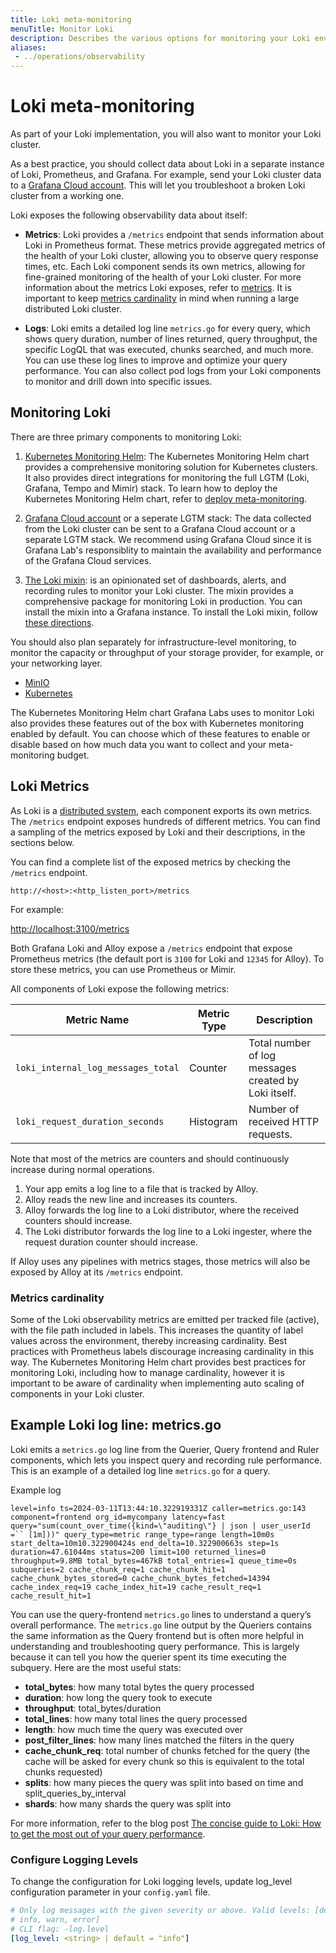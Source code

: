 ```yaml
---
title: Loki meta-monitoring
menuTitle: Monitor Loki
description: Describes the various options for monitoring your Loki environment, and the metrics available.
aliases: 
 - ../operations/observability
---
```

# Loki meta-monitoring

As part of your Loki implementation, you will also want to monitor your Loki cluster.

As a best practice, you should collect data about Loki in a separate instance of Loki, Prometheus, and Grafana. For example, send your Loki cluster data to a [Grafana Cloud account](https://grafana.com/products/cloud/). This will let you troubleshoot a broken Loki cluster from a working one.

Loki exposes the following observability data about itself:

- **Metrics**: Loki provides a `/metrics` endpoint that sends information about Loki in Prometheus format. These metrics provide aggregated metrics of the health of your Loki cluster, allowing you to observe query response times, etc. Each Loki component sends its own metrics, allowing for fine-grained monitoring of the health of your Loki cluster. For more information about the metrics Loki exposes, refer to [metrics](#loki-metrics). It is important to keep [metrics cardinality](#metrics-cardinality) in mind when running a large distributed Loki cluster.
  
- **Logs**: Loki emits a detailed log line `metrics.go` for every query, which shows query duration, number of lines returned, query throughput, the specific LogQL that was executed, chunks searched, and much more. You can use these log lines to improve and optimize your query performance. You can also collect pod logs from your Loki components to monitor and drill down into specific issues.

## Monitoring Loki

There are three primary components to monitoring Loki:

1. [Kubernetes Monitoring Helm](https://github.com/grafana/k8s-monitoring-helm/): The Kubernetes Monitoring Helm chart provides a comprehensive monitoring solution for Kubernetes clusters. It also provides direct integrations for monitoring the full LGTM (Loki, Grafana, Tempo and Mimir) stack. To learn how to deploy the Kubernetes Monitoring Helm chart, refer to [deploy meta-monitoring](https://grafana.com/docs/loki/<LOKI_VERSION>/operations/meta-monitoring/deploy).

1. [Grafana Cloud account](https://grafana.com/products/cloud/) or a seperate LGTM stack: The data collected from the Loki cluster can be sent to a Grafana Cloud account or a separate LGTM stack. We recommend using Grafana Cloud since it is Grafana Lab's responsiblity to maintain the availability and performance of the Grafana Cloud services. 

1. [The Loki mixin](https://github.com/grafana/loki/tree/main/production/loki-mixin-compiled): is an opinionated set of dashboards, alerts, and recording rules to monitor your Loki cluster. The mixin provides a comprehensive package for monitoring Loki in production. You can install the mixin into a Grafana instance. To install the Loki mixin, follow [these directions](https://grafana.com/docs/loki/<LOKI_VERSION>/operations/meta-monitoring/mixins).

You should also plan separately for infrastructure-level monitoring, to monitor the capacity or throughput of your storage provider, for example, or your networking layer.

- [MinIO](https://min.io/docs/minio/linux/operations/monitoring/collect-minio-metrics-using-prometheus.html)
- [Kubernetes](https://grafana.com/docs/grafana-cloud/monitor-infrastructure/kubernetes-monitoring/)

The Kubernetes Monitoring Helm chart Grafana Labs uses to monitor Loki also provides these features out of the box with Kubernetes monitoring enabled by default. You can choose which of these features to enable or disable based on how much data you want to collect and your meta-monitoring budget.

## Loki Metrics

As Loki is a [distributed system](https://grafana.com/docs/loki/<LOKI_VERSION>/get-started/components/), each component exports its own metrics. The `/metrics` endpoint exposes hundreds of different metrics. You can find a sampling of the metrics exposed by Loki and their descriptions, in the sections below.

You can find a complete list of the exposed metrics by checking the `/metrics` endpoint.

`http://<host>:<http_listen_port>/metrics`

For example:

[http://localhost:3100/metrics](http://localhost:3100/metrics)

Both Grafana Loki and Alloy expose a `/metrics` endpoint that expose Prometheus metrics (the default port is `3100` for Loki and `12345` for Alloy). To store these metrics, you can use Prometheus or Mimir.

All components of Loki expose the following metrics:

| Metric Name                        | Metric Type | Description                                                                                                                  |
| ---------------------------------- | ----------- | ----------------------------------------------------------------------- |
| `loki_internal_log_messages_total` | Counter     | Total number of log messages created by Loki itself.                    |
| `loki_request_duration_seconds`    | Histogram   | Number of received HTTP requests.                                       |

Note that most of the metrics are counters and should continuously increase during normal operations.

1. Your app emits a log line to a file that is tracked by Alloy.
1. Alloy reads the new line and increases its counters.
1. Alloy forwards the log line to a Loki distributor, where the received
   counters should increase.
1. The Loki distributor forwards the log line to a Loki ingester, where the
   request duration counter should increase.

If Alloy uses any pipelines with metrics stages, those metrics will also be
exposed by Alloy at its `/metrics` endpoint.

### Metrics cardinality

Some of the Loki observability metrics are emitted per tracked file (active), with the file path included in labels. This increases the quantity of label values across the environment, thereby increasing cardinality. Best practices with Prometheus labels discourage increasing cardinality in this way. The Kubernetes Monitoring Helm chart provides best practices for monitoring Loki, including how to manage cardinality, however it is important to be aware of cardinality when implementing auto scaling of components in your Loki cluster.

## Example Loki log line: metrics.go

Loki emits a `metrics.go` log line from the Querier, Query frontend and Ruler components, which lets you inspect query and recording rule performance. This is an example of a detailed log line `metrics.go` for a query.

Example log

`level=info ts=2024-03-11T13:44:10.322919331Z caller=metrics.go:143 component=frontend org_id=mycompany latency=fast query="sum(count_over_time({kind=\"auditing\"} | json | user_userId =`` [1m]))" query_type=metric range_type=range length=10m0s start_delta=10m10.322900424s end_delta=10.322900663s step=1s duration=47.61044ms status=200 limit=100 returned_lines=0 throughput=9.8MB total_bytes=467kB total_entries=1 queue_time=0s subqueries=2 cache_chunk_req=1 cache_chunk_hit=1 cache_chunk_bytes_stored=0 cache_chunk_bytes_fetched=14394 cache_index_req=19 cache_index_hit=19 cache_result_req=1 cache_result_hit=1`

You can use the query-frontend `metrics.go` lines to understand a query’s overall performance. The `metrics.go` line output by the Queriers contains the same information as the Query frontend but is often more helpful in understanding and troubleshooting query performance. This is largely because it can tell you how the querier spent its time executing the subquery. Here are the most useful stats:

- **total_bytes**: how many total bytes the query processed
- **duration**: how long the query took to execute
- **throughput**: total_bytes/duration
- **total_lines**: how many total lines the query processed
- **length**: how much time the query was executed over
- **post_filter_lines**: how many lines matched the filters in the query
- **cache_chunk_req**: total number of chunks fetched for the query (the cache will be asked for every chunk so this is equivalent to the total chunks requested)
- **splits**: how many pieces the query was split into based on time and split_queries_by_interval
- **shards**: how many shards the query was split into

For more information, refer to the blog post [The concise guide to Loki: How to get the most out of your query performance](https://grafana.com/blog/2023/12/28/the-concise-guide-to-loki-how-to-get-the-most-out-of-your-query-performance/).

### Configure Logging Levels

To change the configuration for Loki logging levels, update log_level configuration parameter in your `config.yaml` file.

```yaml
# Only log messages with the given severity or above. Valid levels: [debug,
# info, warn, error]
# CLI flag: -log.level
[log_level: <string> | default = "info"]
```
